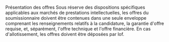 Présentation des offres
Sous réserve des dispositions spécifiques applicables aux marchés de
prestations intellectuelles, les offres du soumissionnaire doivent être
contenues dans une seule enveloppe comprenant les renseignements
relatifs à la candidature, la garantie d'offre requise, et, séparément,
l'offre technique et l'offre financière.
En cas d'allotissement, les offres doivent être déposées par lof.